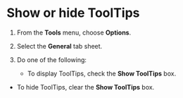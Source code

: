 
# Show or hide ToolTips




1. From the  **Tools** menu, choose **Options**.
    
2. Select the  **General** tab sheet.
    
3. Do one of the following:
    
    
    
      - To display ToolTips, check the  **Show ToolTips** box.
    
  - To hide ToolTips, clear the  **Show ToolTips** box.
    

    
    



